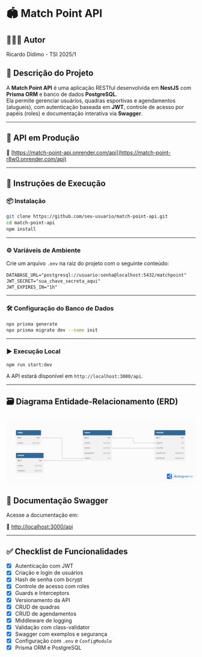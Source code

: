 # 🏟️ Match Point API

## 🙍🏻‍♂️ Autor
Ricardo Didimo - TSI 2025/1

## 📘 Descrição do Projeto

A **Match Point API** é uma aplicação RESTful desenvolvida em **NestJS** com **Prisma ORM** e banco de dados **PostgreSQL**.  
Ela permite gerenciar usuários, quadras esportivas e agendamentos (alugueis), com autenticação baseada em **JWT**, controle de acesso por papéis (roles) e documentação interativa via **Swagger**.

---

## 🚀 API em Produção

🔗 [https://match-point-api.onrender.com/api](https://match-point-r8w0.onrender.com/api)

---

## 🧰 Instruções de Execução

### 📦 Instalação

```bash
git clone https://github.com/seu-usuario/match-point-api.git
cd match-point-api
npm install
```

---

### ⚙️ Variáveis de Ambiente

Crie um arquivo `.env` na raiz do projeto com o seguinte conteúdo:

```env
DATABASE_URL="postgresql://usuario:senha@localhost:5432/matchpoint"
JWT_SECRET="sua_chave_secreta_aqui"
JWT_EXPIRES_IN="1h"
```

---

### 🛠️ Configuração do Banco de Dados

```bash
npx prisma generate
npx prisma migrate dev --name init
```

---

### ▶️ Execução Local

```bash
npm run start:dev
```

A API estará disponível em `http://localhost:3000/api`.

---

## 🗃️ Diagrama Entidade-Relacionamento (ERD)

![ERD](./docs/erd.png)
---

## 📑 Documentação Swagger

Acesse a documentação em:

🔗 [http://localhost:3000/api](http://localhost:3000/api)

---

## ✅ Checklist de Funcionalidades

- [x] Autenticação com JWT
- [x] Criação e login de usuários
- [x] Hash de senha com bcrypt
- [x] Controle de acesso com roles
- [x] Guards e Interceptors
- [x] Versionamento da API
- [x] CRUD de quadras
- [x] CRUD de agendamentos
- [x] Middleware de logging
- [x] Validação com class-validator
- [x] Swagger com exemplos e segurança
- [x] Configuração com `.env` e `ConfigModule`
- [x] Prisma ORM e PostgreSQL